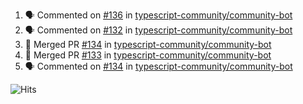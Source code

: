 <!--START_SECTION:activity-->
1. 🗣 Commented on [#136](https://github.com/typescript-community/community-bot/issues/136) in [typescript-community/community-bot](https://github.com/typescript-community/community-bot)
2. 🗣 Commented on [#132](https://github.com/typescript-community/community-bot/issues/132) in [typescript-community/community-bot](https://github.com/typescript-community/community-bot)
3. 🎉 Merged PR [#134](https://github.com/typescript-community/community-bot/pull/134) in [typescript-community/community-bot](https://github.com/typescript-community/community-bot)
4. 🎉 Merged PR [#133](https://github.com/typescript-community/community-bot/pull/133) in [typescript-community/community-bot](https://github.com/typescript-community/community-bot)
5. 🗣 Commented on [#134](https://github.com/typescript-community/community-bot/issues/134) in [typescript-community/community-bot](https://github.com/typescript-community/community-bot)
<!--END_SECTION:activity-->

![Hits](https://hitcounter.pythonanywhere.com/count/tag.svg?url=https%3A%2F%2Fgithub.com%2Frobertwestbury)

